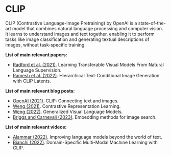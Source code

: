 # CLIP

CLIP (Contrastive Language-Image Pretraining) by OpenAI is a state-of-the-art model that combines natural language processing and computer vision. It learns to understand images and text together, enabling it to perform tasks like image classification and generating textual descriptions of images, without task-specific training.

**List of main relevant papers:**
* [Radford et al. (2021)](https://arxiv.org/pdf/2103.00020.pdf). Learning Transferable Visual Models From Natural Language Supervision.
* [Ramesh et al. (2022)](https://arxiv.org/pdf/2204.06125.pdf). Hierarchical Text-Conditional Image Generation with CLIP Latents.

**List of main relevant blog posts:**
* [OpenAI (2021)](https://openai.com/research/clip). CLIP: Connecting text and images.
* [Weng (2021)](https://lilianweng.github.io/posts/2021-05-31-contrastive/). Contrastive Representation Learning.
* [Weng (2022)](https://lilianweng.github.io/posts/2022-06-09-vlm/). Generalized Visual Language Models.
* [Briggs and Carnevali (2023)](https://www.pinecone.io/learn/image-search/). Embedding methods for image search.

**List of main relevant videos:**
* [Alammar (2022)](https://www.youtube.com/watch?v=WQm7-X4gts4). Improving language models beyond the world of text.
* [Bianchi (2022)](https://www.youtube.com/watch?v=uqRSc-KSA1Y&t=1841s). Domain-Specific Multi-Modal Machine Learning with CLIP.
